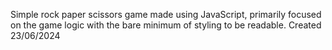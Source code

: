 Simple rock paper scissors game made using JavaScript, primarily focused on the game logic with the bare minimum of styling to be readable.
Created 23/06/2024
